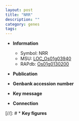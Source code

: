 ```yaml
---
layout: post
title: "NRR"
description: ""
category: genes
tags: 
---
```


* **Information**  
    + Symbol: NRR  
    + MSU: [LOC_Os01g03940](http://rice.uga.edu/cgi-bin/ORF_infopage.cgi?orf=LOC_Os01g03940)  
    + RAPdb: [Os01g0130200](http://rapdb.dna.affrc.go.jp/viewer/gbrowse_details/irgsp1?name=Os01g0130200)  

* **Publication**  

* **Genbank accession number**  

* **Key message**  

* **Connection**  

[//]: # * **Key figures**  



